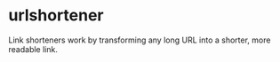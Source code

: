 # urlshortener
Link shorteners work by transforming any long URL into a shorter, more readable link.
